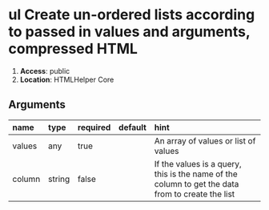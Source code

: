
# ul Create un-ordered lists according to passed in values and arguments, compressed HTML 

1. **Access**: public
2. **Location**: HTMLHelper Core 

## Arguments

| name 	| type 	| required 	| default 	| hint 	|
|:--- 	|:--- 	|:--- 		|:--- 		|:--- 	|
| values | any | true |  | An array of values or list of values |
| column | string | false |  | If the values is a query, this is the name of the column to get the data from to create the list |


